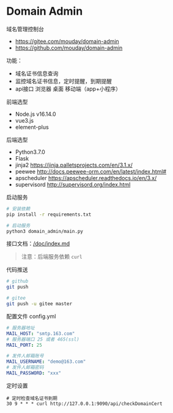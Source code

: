 # Domain Admin

域名管理控制台

- https://gitee.com/mouday/domain-admin
- https://github.com/mouday/domain-admin

功能：

- 域名证书信息查询
- 监控域名证书信息，定时提醒，到期提醒
- api接口 浏览器 桌面 移动端（app+小程序）

前端选型

- Node.js v16.14.0 
- vue3.js 
- element-plus

后端选型

- Python3.7.0
- Flask
- jinja2 https://jinja.palletsprojects.com/en/3.1.x/
- peewee http://docs.peewee-orm.com/en/latest/index.html#
- apscheduler https://apscheduler.readthedocs.io/en/3.x/
- supervisord http://supervisord.org/index.html

启动服务

```bash
# 安装依赖
pip install -r requirements.txt

# 启动服务
python3 domain_admin/main.py
```

接口文档：[/doc/index.md](/doc/index.md)

> 注意：后端服务依赖 `curl`

代码推送

```bash
# github
git push

# gitee
git push -u gitee master
```

配置文件 config.yml

```yaml
# 服务器地址
MAIL_HOST: "smtp.163.com"
# 服务器端口 25 或者 465(ssl)
MAIL_PORT: 25

# 发件人邮箱账号
MAIL_USERNAME: "demo@163.com"
# 发件人邮箱密码
MAIL_PASSWORD: "xxx"

```

定时设置
```
# 定时检查域名证书到期
30 9 * * * curl http://127.0.0.1:9090/api/checkDomainCert
```